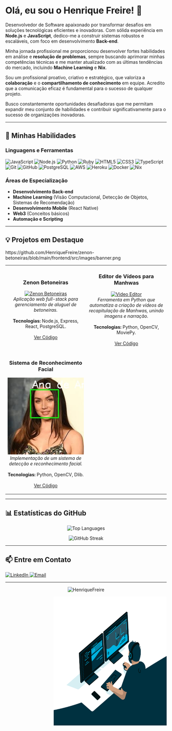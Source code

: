# Olá, eu sou o Henrique Freire! 👋

Desenvolvedor de Software apaixonado por transformar desafios em soluções tecnológicas eficientes e inovadoras. Com sólida experiência em **Node.js** e **JavaScript**, dedico-me a construir sistemas robustos e escaláveis, com foco em desenvolvimento **Back-end**.

Minha jornada profissional me proporcionou desenvolver fortes habilidades em análise e **resolução de problemas**, sempre buscando aprimorar minhas competências técnicas e me manter atualizado com as últimas tendências do mercado, incluindo **Machine Learning** e **Nix**.

Sou um profissional proativo, criativo e estratégico, que valoriza a **colaboração** e o **compartilhamento de conhecimento** em equipe. Acredito que a comunicação eficaz é fundamental para o sucesso de qualquer projeto.

Busco constantemente oportunidades desafiadoras que me permitam expandir meu conjunto de habilidades e contribuir significativamente para o sucesso de organizações inovadoras.

---

## 🚀 Minhas Habilidades

### Linguagens e Ferramentas

<p align="left">
  <img src="https://img.shields.io/badge/JavaScript-F7DF1E?style=for-the-badge&logo=javascript&logoColor=black" alt="JavaScript" />
  <img src="https://img.shields.io/badge/Node.js-339933?style=for-the-badge&logo=nodedotjs&logoColor=white" alt="Node.js" />
  <img src="https://img.shields.io/badge/Python-3776AB?style=for-the-badge&logo=python&logoColor=white" alt="Python" />
  <img src="https://img.shields.io/badge/Ruby-CC342D?style=for-the-badge&logo=ruby&logoColor=white" alt="Ruby" />
  <img src="https://img.shields.io/badge/HTML5-E34F26?style=for-the-badge&logo=html5&logoColor=white" alt="HTML5" />
  <img src="https://img.shields.io/badge/CSS3-1572B6?style=for-the-badge&logo=css3&logoColor=white" alt="CSS3" />
  <img src="https://img.shields.io/badge/TypeScript-3178C6?style=for-the-badge&logo=typescript&logoColor=white" alt="TypeScript" />
  <img src="https://img.shields.io/badge/Git-F05032?style=for-the-badge&logo=git&logoColor=white" alt="Git" />
  <img src="https://img.shields.io/badge/GitHub-181717?style=for-the-badge&logo=github&logoColor=white" alt="GitHub" />
  <img src="https://img.shields.io/badge/PostgreSQL-316192?style=for-the-badge&logo=postgresql&logoColor=white" alt="PostgreSQL" />
  <img src="https://img.shields.io/badge/AWS-232F3E?style=for-the-badge&logo=amazon-aws&logoColor=white" alt="AWS" />
  <img src="https://img.shields.io/badge/Heroku-430098?style=for-the-badge&logo=heroku&logoColor=white" alt="Heroku" />
  <img src="https://img.shields.io/badge/Docker-2496ED?style=for-the-badge&logo=docker&logoColor=white" alt="Docker" />
  <img src="https://img.shields.io/badge/Nix-5277C3?style=for-the-badge&logo=nixos&logoColor=white" alt="Nix" />
</p>

### Áreas de Especialização

*   **Desenvolvimento Back-end**
*   **Machine Learning** (Visão Computacional, Detecção de Objetos, Sistemas de Recomendação)
*   **Desenvolvimento Mobile** (React Native)
*   **Web3** (Conceitos básicos)
*   **Automação e Scripting**

---

## 💡 Projetos em Destaque

<table>https://github.com/HenriqueFreire/zenon-betoneiras/blob/main/frontend/src/images/banner.png
  <tr>
    <td width="50%">
      <h3 align="center">Zenon Betoneiras</h3>
      <p align="center">
        <a href="https://github.com/HenriqueFreire/zenon-betoneiras" target="_blank">
          <img src="https://raw.githubusercontent.com/HenriqueFreire/zenon-betoneiras/main/frontend/src/images/banner.png" alt="Zenon Betoneiras" width="100%">
        </a>
        <br>
        <em>Aplicação web full-stack para gerenciamento de aluguel de betoneiras.</em>
        <br><br>
        <strong>Tecnologias:</strong> Node.js, Express, React, PostgreSQL.
        <br><br>
        <a href="https://github.com/HenriqueFreire/zenon-betoneiras" target="_blank">Ver Código</a>
        <!-- <a href="#" target="_blank">Live Demo</a> -->
      </p>
    </td>
    <td width="50%">
      <h3 align="center">Editor de Vídeos para Manhwas</h3>
      <p align="center">
        <a href="https://github.com/HenriqueFreire/Manhwa/tree/main/src" target="_blank">
          <img src="https://img.youtube.com/vi/YHW-4fqBHcw/0.jpg" alt="Video Editor" width="100%">
        </a>
        <br>
        <em>Ferramenta em Python que automatiza a criação de vídeos de recapitulação de Manhwas, unindo imagens e narração.</em>
        <br><br>
        <strong>Tecnologias:</strong> Python, OpenCV, MoviePy.
        <br><br>
        <a href="https://github.com/HenriqueFreire/Manhwa/tree/main/src" target="_blank">Ver Código</a>
      </p>
    </td>
  </tr>
  <tr>
    <td width="50%">
      <h3 align="center">Sistema de Reconhecimento Facial</h3>
      <p align="center">
        <a href="https://github.com/HenriqueFreire/DIO/tree/main/Bootcamps/Criando%20um%20Sistema%20de%20Reconhecimento%20Facial%20do%20Zero" target="_blank">
          <img src="recognized_7.jpeg" alt="Facial Recognition" width="100%">
        </a>
        <br>
        <em>Implementação de um sistema de detecção e reconhecimento facial.</em>
        <br><br>
        <strong>Tecnologias:</strong> Python, OpenCV, Dlib.
        <br><br>
        <a href="https://github.com/HenriqueFreire/DIO/tree/main/Bootcamps/Criando%20um%20Sistema%20de%20Reconhecimento%20Facial%20do%20Zero" target="_blank">Ver Código</a>
      </p>
    </td>
  </tr>
</table>

---

## 📊 Estatísticas do GitHub

<p align="center">
  <img src="https://github-readme-stats.vercel.app/api/top-langs/?username=HenriqueFreire&layout=compact&theme=radical" alt="Top Languages" />
</p>
<p align="center">
  <img src="https://github-readme-streak-stats.herokuapp.com/?user=HenriqueFreire&theme=radical" alt="GitHub Streak" />
</p>

---

## 📫 Entre em Contato
<p align="left">
  <a href="https://www.linkedin.com/in/henrique-tech/" target="_blank">
    <img src="https://img.shields.io/badge/LinkedIn-0077B5?style=for-the-badge&logo=linkedin&logoColor=white" alt="LinkedIn">
  </a>
  <a href="mailto:henriquefreire@outlook.com.br" target="_blank">
    <img src="https://img.shields.io/badge/Email-0078D4?style=for-the-badge&logo=microsoft-outlook&logoColor=white" alt="Email">
  </a>
</p>

---

<p align="center"> <img src="https://komarev.com/ghpvc/?username=HenriqueFreire" alt="HenriqueFreire" /> </p>

<!-- GIF de codificação -->
<p align="center">
<img align="right" alt="GIF" src="https://github.com/HenriqueFreire/HenriqueFreire/blob/master/code.gif?raw=true" width="70%" height="400px" />
</p>